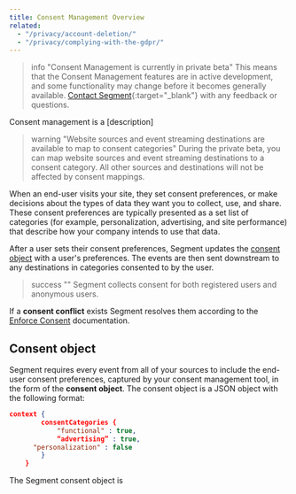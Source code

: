 ```yaml
---
title: Consent Management Overview
related:
  - "/privacy/account-deletion/"
  - "/privacy/complying-with-the-gdpr/"
---
```

> info "Consent Management is currently in private beta"
> This means that the Consent Management features are in active development, and some functionality may change before it becomes generally available. [Contact Segment](https://segment.com/help/contact/){:target="_blank"} with any feedback or questions.

Consent management is a [description]

> warning "Website sources and event streaming destinations are available to map to consent categories"
> During the private beta, you can map website sources and event streaming destinations to a consent category. All other sources and destinations will not be affected by consent mappings.

When an end-user visits your site, they set consent preferences, or make decisions about the types of data they want you to collect, use, and share. These consent preferences are typically presented as a set list of categories (for example, personalization, advertising, and site performance) that describe how your company intends to use that data.

After a user sets their consent preferences, Segment updates the [consent object](#consent-object) with a user's preferences. The events are then sent downstream to any destinations in categories consented to by the user.

> success ""
> Segment collects consent for both registered users and anonymous users.

If a **consent conflict** exists <!-- expand on this better lmao---> Segment resolves them according to the [Enforce Consent](/docs/privacy/enforce-consent) documentation.

## Consent object

Segment requires every event from all of your sources to include the end-user consent preferences, captured by your consent management tool, in the form of the **consent object**. The consent object is a JSON object with the following format:

```json
context {
		consentCategories {
			"functional" : true,
			“advertising” : true,
      "personalization" : false
		}
	}
```

The Segment consent object is 